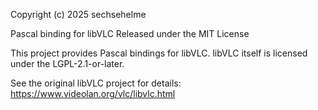 
 Copyright (c) 2025 sechsehelme

 Pascal binding for libVLC
 Released under the MIT License

 This project provides Pascal bindings for libVLC.
 libVLC itself is licensed under the LGPL-2.1-or-later.

 See the original libVLC project for details:
 https://www.videolan.org/vlc/libvlc.html


